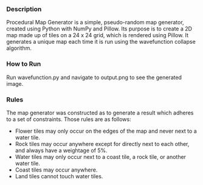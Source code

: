 ### Description
Procedural Map Generator is a simple, pseudo-random map generator, created using Python with NumPy and Pillow. Its purpose is to create a 2D map made up of tiles on a 24 x 24 grid, which is rendered using Pillow. It generates a unique map each time it is run using the wavefunction collapse algorithm.

### How to Run
Run wavefunction.py and navigate to output.png to see the generated image.

### Rules
The map generator was constructed as to generate a result which adheres to a set of constraints. Those
rules are as follows:
* Flower tiles may only occur on the edges of the map and never next to a water tile.
* Rock tiles may occur anywhere except for directly next to each other, and always have a weightage of 5%.
* Water tiles may only occur next to a coast tile, a rock tile, or another water tile.
* Coast tiles may occur anywhere.
* Land tiles cannot touch water tiles.
